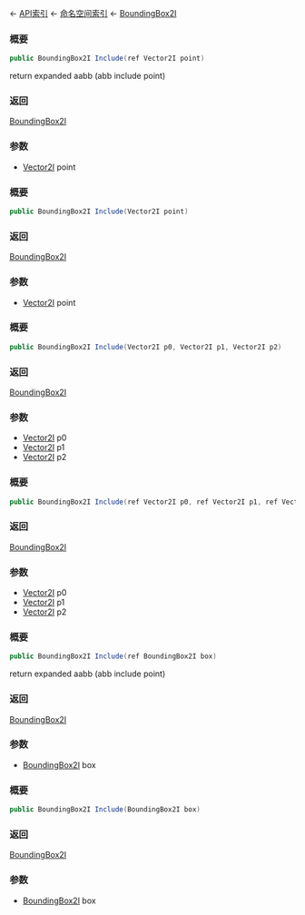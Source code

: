 ← [API索引](Api-Index) ← [命名空间索引](Namespace-Index) ← [BoundingBox2I](VRageMath.BoundingBox2I)

### 概要

```csharp
public BoundingBox2I Include(ref Vector2I point)
```

return expanded aabb (abb include point)

### 返回

[BoundingBox2I](VRageMath.BoundingBox2I)



### 参数

* [Vector2I](VRageMath.Vector2I) point
### 概要

```csharp
public BoundingBox2I Include(Vector2I point)
```

### 返回

[BoundingBox2I](VRageMath.BoundingBox2I)

### 参数

* [Vector2I](VRageMath.Vector2I) point
### 概要

```csharp
public BoundingBox2I Include(Vector2I p0, Vector2I p1, Vector2I p2)
```

### 返回

[BoundingBox2I](VRageMath.BoundingBox2I)

### 参数

* [Vector2I](VRageMath.Vector2I) p0
* [Vector2I](VRageMath.Vector2I) p1
* [Vector2I](VRageMath.Vector2I) p2
### 概要

```csharp
public BoundingBox2I Include(ref Vector2I p0, ref Vector2I p1, ref Vector2I p2)
```

### 返回

[BoundingBox2I](VRageMath.BoundingBox2I)

### 参数

* [Vector2I](VRageMath.Vector2I) p0
* [Vector2I](VRageMath.Vector2I) p1
* [Vector2I](VRageMath.Vector2I) p2
### 概要

```csharp
public BoundingBox2I Include(ref BoundingBox2I box)
```

return expanded aabb (abb include point)

### 返回

[BoundingBox2I](VRageMath.BoundingBox2I)



### 参数

* [BoundingBox2I](VRageMath.BoundingBox2I) box
### 概要

```csharp
public BoundingBox2I Include(BoundingBox2I box)
```

### 返回

[BoundingBox2I](VRageMath.BoundingBox2I)

### 参数

* [BoundingBox2I](VRageMath.BoundingBox2I) box
